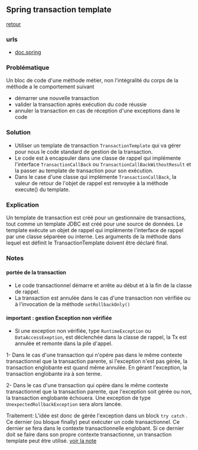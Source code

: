 ## Spring transaction template

[retour](./spring-transaction.md#programmatic-transaction)

### urls

- [doc.spring](./TransactionTemplate.html)

### Problématique

Un bloc de code d'une méthode métier, non l'intégralité du corps de la méthode a le comportement suivant

- démarrer une nouvelle transaction
- valider la transaction après exécution du code réussie
- annuler la transaction en cas de réception d'une exceptions dans le code

### Solution

- Utiliser un template de transaction `TransactionTemplate` qui va gérer pour nous le code standard de gestion de la transaction.
- Le code est à encapsuler dans une classe de rappel qui implémente l'interface `TransactionCallBack` ou `TransactionCallBackWithoutResult` et la passer au template de transaction pour son exécution.
- Dans le case d'une classe qui implémente `TransactionCallBack`, la valeur de retour de l'objet de rappel est renvoyée à la méthode execute() du template.

### Explication

Un template de transaction est créé pour un gestionnaire de transactions, tout comme un template JDBC est créé pour une source de données.
Le template exécute un objet de rappel qui implémente l'interface de rappel par une classe séparéee ou interne.
Les arguments de la méthode dans lequel est définit le TransactionTemplate doivent être déclaré final.

### Notes

#### portée de la transaction

- Le code transactionnel démarre et arrête au début et à la fin de la classe de rappel.
- La transaction est annulée dans le cas d'une transaction non vérifiée ou à l'invocation de la méthode `setRollbackOnly()`

#### important : gestion Exception non vérifiée

- Si une exception non vérifiée, type `RuntimeException` ou `DataAccessExeption`, est déclenchée dans la classe de rappel, la Tx est annulée et remonte dans la pile d'appel.

1- Dans le cas d'une transaction qui n'opére pas dans le même contexte transactionnel que la transaction parente, si l'exception n'est pas gérée, la transaction englobante est quand même annulée. En gérant l'exception, la transaction englobante ira à son terme.

2- Dans le cas d'une transaction qui opére dans le même contexte transactionnel que la transaction parente, que l'exception soit gérée ou non, la transaction englobante échouera. Une exception de type `UnexpectedRollbackException` sera alors lancée.

Traitement:
L'idée est donc de gérée l'exception dans un block `try catch` . Ce dernier (ou bloque finally) peut exécuter un code transactionnel. Ce dernier se fera dans le contexte transactionnelle englobant. Si ce dernier doit se faire dans son propre contexte transactionne, un transaction template peut être utilisé.
[voir la note](https://github.com/spring-projects/spring-framework/issues/8135)
